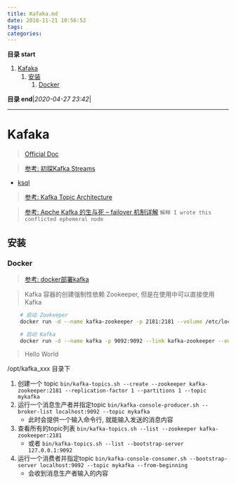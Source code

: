 ```yaml
---
title: Kafaka.md
date: 2018-11-21 10:56:52
tags: 
categories: 
---
```


**目录 start**

1. [Kafaka](#kafaka)
    1. [安装](#安装)
        1. [Docker](#docker)

**目录 end**|_2020-04-27 23:42_|
****************************************
# Kafaka
> [Official Doc](https://kafka.apache.org/21/documentation.html)  

> [参考: 初探Kafka Streams](http://ifeve.com/%e5%88%9d%e6%8e%a2kafka-streams/)  
- [ksql](https://github.com/confluentinc/ksql)  
> [参考: Kafka Topic Architecture](http://cloudurable.com/blog/kafka-architecture-topics/index.html)  

> [参考: Apche Kafka 的生与死 – failover 机制详解](https://www.cnblogs.com/fxjwind/p/4972244.html) `解释 I wrote this conflicted ephemeral node`  

## 安装

### Docker
> [参考: docker部署kafka](https://blog.csdn.net/luanpeng825485697/article/details/81562755#commentBox)  

> Kafka 容器的创建强制性依赖 Zookeeper, 但是在使用中可以直接使用Kafka
```sh
    # 启动 Zookeeper
    docker run -d --name kafka-zookeeper -p 2181:2181 --volume /etc/localtime:/etc/localtime wurstmeister/zookeeper

    # 启动 Kafka
    docker run -d --name kafka -p 9092:9092 --link kafka-zookeeper --env KAFKA_ZOOKEEPER_CONNECT=kafka-zookeeper:2181 --env KAFKA_ADVERTISED_HOST_NAME=localhost --env KAFKA_ADVERTISED_PORT=9092 --volume /etc/localtime:/etc/localtime wurstmeister/kafka
```

> Hello World

/opt/kafka_xxx 目录下

1. 创建一个 topic  `bin/kafka-topics.sh --create --zookeeper kafka-zookeeper:2181 --replication-factor 1 --partitions 1 --topic mykafka`
1. 运行一个消息生产者并指定topic `bin/kafka-console-producer.sh --broker-list localhost:9092 --topic mykafka`
    - 此时会提供一个输入命令行, 就能输入发送的消息内容
1. 查看所有的topic列表 `bin/kafka-topics.sh --list --zookeeper kafka-zookeeper:2181`
    - 或者 `bin/kafka-topics.sh --list --bootstrap-server 127.0.0.1:9092`
1. 运行一个消费者并指定topic `bin/kafka-console-consumer.sh --bootstrap-server localhost:9092 --topic mykafka --from-beginning`
    - 会收到消息生产者输入的内容
